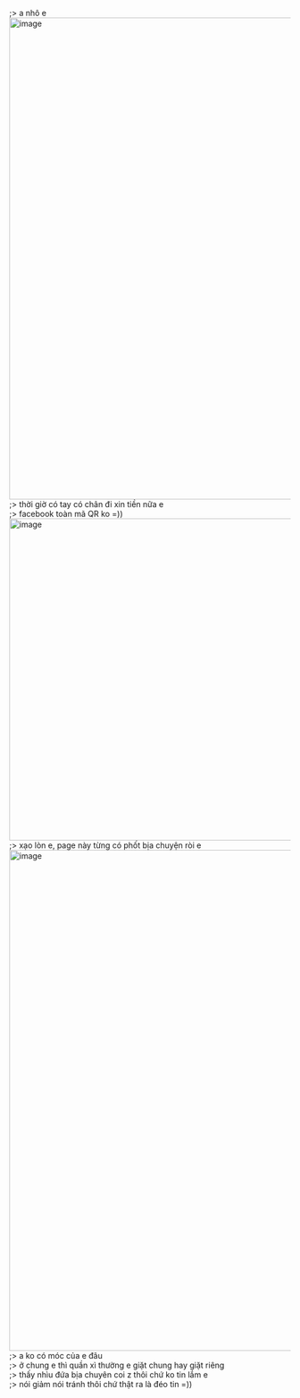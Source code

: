 ;> a nhô e<br>
<img width="1086" height="862" alt="image" src="https://github.com/user-attachments/assets/c4ef7621-30e4-48c3-ad16-648677094854" /><br>
;> thời giờ có tay có chân đi xin tiền nữa e<br>
;> facebook toàn mã QR ko =))<br>
<img width="1033" height="576" alt="image" src="https://github.com/user-attachments/assets/2797b361-92ce-4cbc-8f8a-8dd92e5ea2d9" /><br>
;> xạo lòn e, page này từng có phốt bịa chuyện ròi e<br>
<img width="923" height="896" alt="image" src="https://github.com/user-attachments/assets/5284c2d4-af06-4bde-8e68-336267ee72a4" /><br>
;> a ko có móc của e đâu<br>
;> ở chung e thì quần xì thường e giặt chung hay giặt riêng<br>
;> thấy nhìu đứa bịa chuyên coi z thôi chứ ko tin lắm e<br>
;> nói giảm nói tránh thôi chứ thật ra là đéo tin =))
